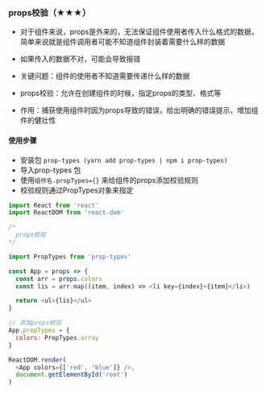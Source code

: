 ### props校验（★★★）

- 对于组件来说，props是外来的，无法保证组件使用者传入什么格式的数据，简单来说就是组件调用者可能不知道组件封装着需要什么样的数据
- 如果传入的数据不对，可能会导致报错
- 关键问题：组件的使用者不知道需要传递什么样的数据
- props校验：允许在创建组件的时候，指定props的类型、格式等

- 作用：捕获使用组件时因为props导致的错误，给出明确的错误提示，增加组件的健壮性

#### 使用步骤

- 安装包  `prop-types (yarn add prop-types | npm i prop-types)`
- 导入prop-types 包
- 使用`组件名.propTypes={}` 来给组件的props添加校验规则
- 校验规则通过PropTypes对象来指定

```js
import React from 'react'
import ReactDOM from 'react-dom'

/* 
  props校验
*/

import PropTypes from 'prop-types'

const App = props => {
  const arr = props.colors
  const lis = arr.map((item, index) => <li key={index}>{item}</li>)

  return <ul>{lis}</ul>
}

// 添加props校验
App.propTypes = {
  colors: PropTypes.array
}

ReactDOM.render(
  <App colors={['red', 'blue']} />,
  document.getElementById('root')
)
```